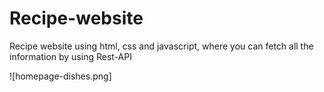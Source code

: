 # Recipe-website
Recipe website using html, css and javascript, where you can fetch all the information by using Rest-API


![homepage-dishes.png]
